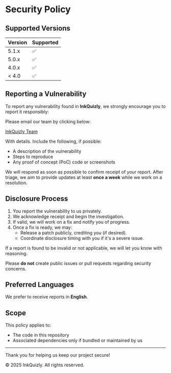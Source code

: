 # Security Policy

## Supported Versions

| Version | Supported          |
| ------- | ------------------ |
| 5.1.x   | :white_check_mark: |
| 5.0.x   | :white_check_mark: |
| 4.0.x   | :white_check_mark: |
| < 4.0   | :white_check_mark: |

## Reporting a Vulnerability

To report any vulnerability found in **InkQuizly**, we strongly encourage you to report it responsibly:

Please email our team by clicking below:

 [InkQuizly Team](mailto:vignesh.tho2006@gmail.com,pranavgowrish@gmail.com,pratheek0928@gmail.com)

With details. Include the following, if possible:
- A description of the vulnerability
- Steps to reproduce
- Any proof of concept (PoC) code or screenshots

We will respond as soon as possible to confirm receipt of your report. After triage, we aim to provide updates at least **once a week** while we work on a resolution.

## Disclosure Process

1. You report the vulnerability to us privately.
2. We acknowledge receipt and begin the investigation.
3. If valid, we will work on a fix and notify you of progress.
4. Once a fix is ready, we may:
   - Release a patch publicly, crediting you (if desired).
   - Coordinate disclosure timing with you if it's a severe issue.

If a report is found to be invalid or not applicable, we will let you know with reasoning.

Please **do not** create public issues or pull requests regarding security concerns.

## Preferred Languages

We prefer to receive reports in **English**.

## Scope

This policy applies to:
- The code in this repository
- Associated dependencies only if bundled or maintained by us

---

Thank you for helping us keep our project secure!

© 2025 InkQuizly. All rights reserved.
